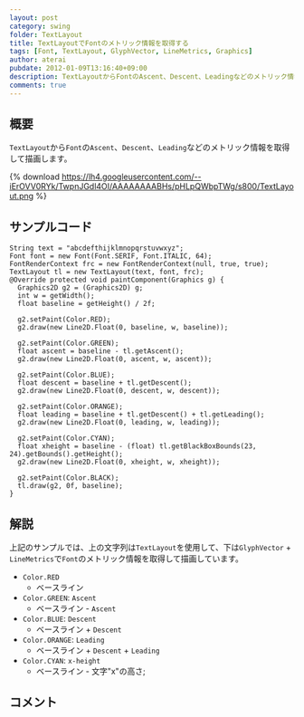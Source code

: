 ```yaml
---
layout: post
category: swing
folder: TextLayout
title: TextLayoutでFontのメトリック情報を取得する
tags: [Font, TextLayout, GlyphVector, LineMetrics, Graphics]
author: aterai
pubdate: 2012-01-09T13:16:40+09:00
description: TextLayoutからFontのAscent、Descent、Leadingなどのメトリック情報を取得して描画します。
comments: true
---
```

## 概要
`TextLayout`から`Font`の`Ascent`、`Descent`、`Leading`などのメトリック情報を取得して描画します。

{% download https://lh4.googleusercontent.com/--iErOVV0RYk/TwpnJGdl4OI/AAAAAAAABHs/pHLpQWbpTWg/s800/TextLayout.png %}

## サンプルコード
<pre class="prettyprint"><code>String text = "abcdefthijklmnopqrstuvwxyz";
Font font = new Font(Font.SERIF, Font.ITALIC, 64);
FontRenderContext frc = new FontRenderContext(null, true, true);
TextLayout tl = new TextLayout(text, font, frc);
@Override protected void paintComponent(Graphics g) {
  Graphics2D g2 = (Graphics2D) g;
  int w = getWidth();
  float baseline = getHeight() / 2f;

  g2.setPaint(Color.RED);
  g2.draw(new Line2D.Float(0, baseline, w, baseline));

  g2.setPaint(Color.GREEN);
  float ascent = baseline - tl.getAscent();
  g2.draw(new Line2D.Float(0, ascent, w, ascent));

  g2.setPaint(Color.BLUE);
  float descent = baseline + tl.getDescent();
  g2.draw(new Line2D.Float(0, descent, w, descent));

  g2.setPaint(Color.ORANGE);
  float leading = baseline + tl.getDescent() + tl.getLeading();
  g2.draw(new Line2D.Float(0, leading, w, leading));

  g2.setPaint(Color.CYAN);
  float xheight = baseline - (float) tl.getBlackBoxBounds(23, 24).getBounds().getHeight();
  g2.draw(new Line2D.Float(0, xheight, w, xheight));

  g2.setPaint(Color.BLACK);
  tl.draw(g2, 0f, baseline);
}
</code></pre>

## 解説
上記のサンプルでは、上の文字列は`TextLayout`を使用して、下は`GlyphVector` + `LineMetrics`で`Font`のメトリック情報を取得して描画しています。

- `Color.RED`
    - ベースライン
- `Color.GREEN`: `Ascent`
    - ベースライン - `Ascent`
- `Color.BLUE`: `Descent`
    - ベースライン + `Descent`
- `Color.ORANGE`: `Leading`
    - ベースライン + `Descent` + `Leading`
- `Color.CYAN`: `x-height`
    - ベースライン - 文字"x"の高さ;

<!-- dummy comment line for breaking list -->

## コメント
